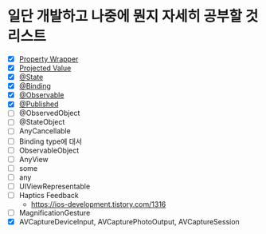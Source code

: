 
# 일단 개발하고 나중에 뭔지 자세히 공부할 것 리스트

- [x] [Property Wrapper](https://github.com/brody424/TIL/tree/main/ios/til/property_wrapper.md) 
- [x] [Projected Value](https://github.com/brody424/TIL/blob/main/ios/til/projected_value.md)
- [x] [@State](https://github.com/brody424/TIL/blob/main/ios/documentation/SwiftUI_Combine/SwiftUI_State.md)
- [x] [@Binding](https://github.com/brody424/TIL/blob/main/ios/documentation/SwiftUI_Combine/SwiftUI_Binding.md) 
- [x] [@Observable](https://github.com/brody424/TIL/blob/main/ios/documentation/SwiftUI_Combine/SwiftUI_Observable.md)
- [x] [@Published](https://github.com/brody424/TIL/blob/main/ios/documentation/SwiftUI_Combine/Published.md)
- [ ] @ObservedObject
- [ ] @StateObject
- [ ] AnyCancellable
- [ ] Binding<Double> type에 대서
- [ ] ObservableObject
- [ ] AnyView
- [ ] some
- [ ] any
- [ ] UIViewRepresentable
- [ ] Haptics Feedback
    - https://ios-development.tistory.com/1316
- [ ] MagnificationGesture
- [x] AVCaptureDeviceInput, AVCapturePhotoOutput, AVCaptureSession
